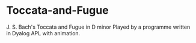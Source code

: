 # Toccata-and-Fugue
J. S. Bach's Toccata and Fugue in D minor Played by a programme written in Dyalog APL with animation. 
